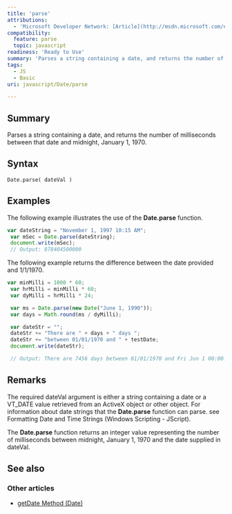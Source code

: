 ```yaml
---
title: 'parse'
attributions:
  - 'Microsoft Developer Network: [Article](http://msdn.microsoft.com/en-us/library/ie/k4w173wk(v=vs.94).aspx)'
compatibility:
  feature: parse
  topic: javascript
readiness: 'Ready to Use'
summary: 'Parses a string containing a date, and returns the number of milliseconds between that date and midnight, January 1, 1970.'
tags:
  - JS
  - Basic
uri: javascript/Date/parse

---
```

## Summary

Parses a string containing a date, and returns the number of milliseconds between that date and midnight, January 1, 1970.

## Syntax

    Date.parse( dateVal )

## Examples

The following example illustrates the use of the **Date.parse** function.

``` js
var dateString = "November 1, 1997 10:15 AM";
 var mSec = Date.parse(dateString);
 document.write(mSec);
 // Output: 878404500000
```

The following example returns the difference between the date provided and 1/1/1970.

``` js
var minMilli = 1000 * 60;
 var hrMilli = minMilli * 60;
 var dyMilli = hrMilli * 24;

 var ms = Date.parse(new Date("June 1, 1990"));
 var days = Math.round(ms / dyMilli);

 var dateStr = "";
 dateStr += "There are " + days + " days ";
 dateStr += "between 01/01/1970 and " + testDate;
 document.write(dateStr);

 // Output: There are 7456 days between 01/01/1970 and Fri Jun 1 00:00:00 PDT 1990
```

## Remarks

The required dateVal argument is either a string containing a date or a VT\_DATE value retrieved from an ActiveX object or other object. For information about date strings that the **Date.parse** function can parse. see Formatting Date and Time Strings (Windows Scripting - JScript).

The **Date.parse** function returns an integer value representing the number of milliseconds between midnight, January 1, 1970 and the date supplied in dateVal.

## See also

### Other articles

-   [getDate Method (Date)](/javascript/Date/getDate)

